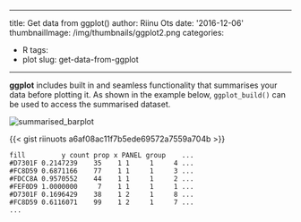  ---
title: Get data from ggplot()
author: Riinu Ots
date: '2016-12-06'
thumbnailImage: /img/thumbnails/ggplot2.png
categories:
  - R
tags:
 - plot
slug: get-data-from-ggplot
---

**ggplot** includes built in and seamless functionality that summarises your data before plotting it. As shown in the example below, `ggplot_build()` can be used to access the summarised dataset.

![summarised_barplot](https://riinudata.files.wordpress.com/2016/12/summarised_barplot.png)

{{< gist riinuots a6af08ac11f7b5ede69572a7559a704b >}}




    fill         y count prop x PANEL group    ...
    #D7301F 0.2147239    35    1 1     1     4 ...
    #FC8D59 0.6871166    77    1 1     1     3 ...
    #FDCC8A 0.9570552    44    1 1     1     2 ...
    #FEF0D9 1.0000000     7    1 1     1     1 ...
    #D7301F 0.1696429    38    1 2     1     8 ...
    #FC8D59 0.6116071    99    1 2     1     7 ...
    ...
